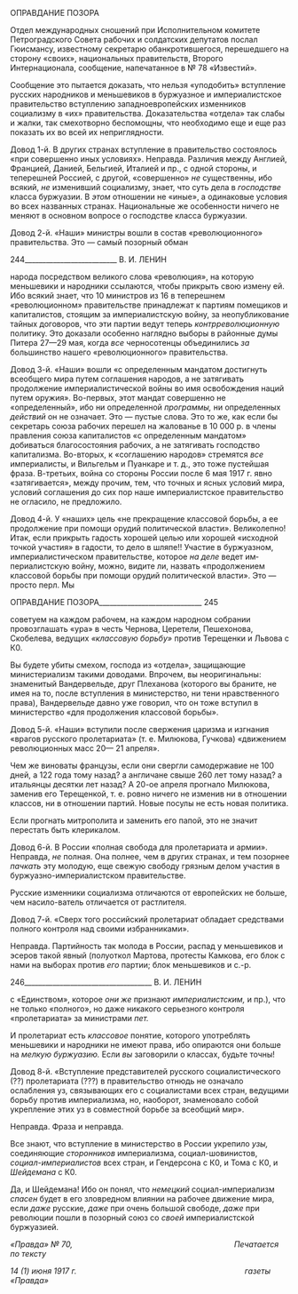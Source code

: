 ОПРАВДАНИЕ ПОЗОРА

Отдел международных сношений при Исполнительном комитете Петроградского Совета рабочих и солдатских депутатов послал Гюисмансу, известному секретарю обанкротившегося, перешедшего на сторону «своих», национальных правительств, Второго Интернационала, сообщение, напечатанное в № 78 «Известий».

Сообщение это пытается доказать, что нельзя «уподобить» вступление русских на­родников и меньшевиков в буржуазное и империалистское правительство вступлению западноевропейских изменников социализму в «их» правительства. Доказательства «отдела» так слабы и жалки, так смехотворно беспомощны, что необходимо еще и еще раз показать их во всей их неприглядности.

Довод 1-й. В других странах вступление в правительство состоялось «при совершен­но иных условиях». Неправда. Различия между Англией, Францией, Данией, Бельгией, Италией и пр., с одной стороны, и теперешней Россией, с другой, «совершенно» _не_ су­щественны, ибо всякий, _не_ изменивший социализму, знает, что суть дела в _господстве_ класса буржуазии. В _этом_ отношении не «иные», а одинаковые условия во всех на­званных странах. Национальные же особенности ничего не меняют в основном вопросе о господстве класса буржуазии.

Довод 2-й. «Наши» министры вошли в состав «революционного» правительства. Это — самый позорный обман

  

244__________________________ В. И. ЛЕНИН

народа посредством великого слова «революция», на которую меньшевики и народни­ки ссылаются, чтобы прикрыть свою измену ей. Ибо всякий знает, что 10 министров из 16 в теперешнем «революционном» правительстве принадлежат к партиям помещиков и капиталистов, стоящим за империалистскую войну, за неопубликование тайных дого­воров, что эти партии ведут теперь _контрреволюционную_ политику. Это доказали осо­бенно наглядно выборы в районные думы Питера 27—29 мая, когда _все_ черносотенцы объединились _за_ большинство нашего «революционного» правительства.

Довод 3-й. «Наши» вошли «с определенным мандатом достигнуть всеобщего мира путем соглашения народов, а не затягивать продолжение империалистической войны во имя освобождения наций путем оружия». Во-первых, этот мандат совершенно не «определенный», ибо ни определенной _программы,_ ни определенных _действий_ он не означает. Это — пустые слова. Это то же, как если бы секретарь союза рабочих пере­шел на жалованье в 10 000 р. в члены правления союза капиталистов «с определенным мандатом» добиваться благосостояния рабочих, а не затягивать господство капитализ­ма. Во-вторых, к «соглашению народов» стремятся _все_ империалисты, и Вильгельм и Пуанкаре и т. д., это тоже пустейшая фраза. В-третьих, война со стороны России после 6 мая 1917 г. явно «затягивается», между прочим, тем, что точных и ясных условий ми­ра, условий соглашения до сих пор наше империалистское правительство не огласило, не предложило.

Довод 4-й. У «наших» цель «не прекращение классовой борьбы, а ее продолжение при помощи орудий политической власти». Великолепно! Итак, если прикрыть гадость хорошей целью или хорошей «исходной точкой участия» в гадости, то дело в шляпе!! Участие в буржуазном, империалистическом правительстве, которое _на деле_ ведет им­периалистскую войну, можно, видите ли, назвать «продолжением классовой борьбы при помощи орудий политической власти». Это — просто перл. Мы

  

ОПРАВДАНИЕ ПОЗОРА_____________________________ 245

советуем на каждом рабочем, на каждом народном собрании провозглашать «ура» в честь Чернова, Церетели, Пешехонова, Скобелева, ведущих _«классовую борьбу»_ против Терещенки и Львова с К0.

Вы будете убиты смехом, господа из «отдела», защищающие министериализм таки­ми доводами. Впрочем, вы неоригинальны: знаменитый Вандервельде, друг Плеханова (которого вы браните, не имея на то, после вступления в министерство, ни тени нравст­венного права), Вандервельде давно уже говорил, что он тоже вступил в министерство «для продолжения классовой борьбы».

Довод 5-й. «Наши» вступили после свержения царизма и изгнания «врагов русского пролетариата» (т. е. Милюкова, Гучкова) «движением революционных масс 20— 21 ап­реля».

Чем же виноваты французы, если они свергли самодержавие не 100 дней, а 122 года тому назад? а англичане свыше 260 лет тому назад? а итальянцы десятки лет назад? А 20-ое апреля прогнало Милюкова, заменив его Терещенкой, т. е. ровно ничего не изме­нив ни в отношении классов, ни в отношении партий. Новые посулы не есть новая по­литика.

Если прогнать митрополита и заменить его папой, это не значит перестать быть кле­рикалом.

Довод 6-й. В России «полная свобода для пролетариата и армии». Неправда, _не_ пол­ная. Она полнее, чем в других странах, и тем позорнее _пачкать_ эту молодую, еще све­жую свободу грязным делом участия в буржуазно-империалистском правительстве.

Русские изменники социализма отличаются от европейских не больше, чем насило-ватель отличается от растлителя.

Довод 7-й. «Сверх того российский пролетариат обладает средствами полного кон­троля над своими избранниками».

Неправда. Партийность так молода в России, распад у меньшевиков и эсеров такой явный (полуоткол Мартова, протесты Камкова, его блок с нами на выборах против _его_ партии; блок меньшевиков и с.-р.

  

246____________________________________ В. И. ЛЕНИН

с «Единством», которое _они же_ признают _империалистским,_ и пр.), что не только «полного», но даже никакого серьезного контроля «пролетариата» за министрами _пет._

И пролетариат есть _классовое_ понятие, которого употреблять меньшевики и народ­ники не имеют права, ибо опираются они больше на _мелкую буржуазию._ Если _вы_ заго­ворили о классах, будьте точны!

Довод 8-й. «Вступление представителей русского социалистического (??) пролета­риата (???) в правительство отнюдь не означало ослабления уз, связывающих его с со­циалистами всех стран, ведущими борьбу против империализма, но, наоборот, знаме­новало собой укрепление этих уз в совместной борьбе за всеобщий мир».

Неправда. Фраза и неправда.

Все знают, что вступление в министерство в России укрепило _узы,_ соединяющие _сторонников_ империализма, социал-шовинистов, _социал-империалистов_ всех стран, и Гендерсона с К0, и Тома с К0, и _Шейдемана_ с К0.

Да, и Шейдемана! Ибо он понял, что _немецкий_ социал-империализм _спасен_ будет в его зловредном влиянии на рабочее движение мира, если _даже_ русские, _даже_ при очень большой свободе, _даже_ при революции пошли в позорный союз со _своей_ импе­риалистской буржуазией.

_«Правда» № 70,                                                                          Печатается по тексту_

_14 (1) июня 1917 г.                                                                             газеты «Правда»_